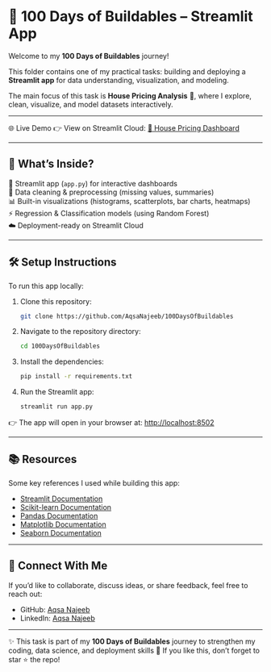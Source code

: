 # 🚀 100 Days of Buildables – Streamlit App

Welcome to my **100 Days of Buildables** journey!  

This folder contains one of my practical tasks: building and deploying a **Streamlit app** for data understanding, visualization, and modeling.  

The main focus of this task is **House Pricing Analysis** 🏡, where I explore, clean, visualize, and model datasets interactively.

---

🌐 Live Demo
👉 View on Streamlit Cloud: [🏡 House Pricing Dashboard](https://100daysofbuildables-cvbrvuzczprk2tc3vjvrtw.streamlit.app/)

---

## 🌟 What’s Inside?

📂 Streamlit app (`app.py`) for interactive dashboards  
🧹 Data cleaning & preprocessing (missing values, summaries)  
📊 Built-in visualizations (histograms, scatterplots, bar charts, heatmaps)  
⚡ Regression & Classification models (using Random Forest)  
☁️ Deployment-ready on Streamlit Cloud  

---

## 🛠 Setup Instructions

To run this app locally:

1. Clone this repository:
   ```sh
   git clone https://github.com/AqsaNajeeb/100DaysOfBuildables

2. Navigate to the repository directory:

   ```sh
   cd 100DaysOfBuildables

3. Install the dependencies:

   ```sh
   pip install -r requirements.txt

4. Run the Streamlit app:

   ```sh
   streamlit run app.py

👉 The app will open in your browser at:
[http://localhost:8502](http://localhost:8502)

---

## 📚 Resources

Some key references I used while building this app:

* [Streamlit Documentation](https://docs.streamlit.io/)
* [Scikit-learn Documentation](https://scikit-learn.org/stable/)
* [Pandas Documentation](https://pandas.pydata.org/)
* [Matplotlib Documentation](https://matplotlib.org/stable/contents.html)
* [Seaborn Documentation](https://seaborn.pydata.org/)

---

## 🤝 Connect With Me

If you’d like to collaborate, discuss ideas, or share feedback, feel free to reach out:

* GitHub: [Aqsa Najeeb](https://github.com/AqsaNajeeb)
* LinkedIn: [Aqsa Najeeb](https://www.linkedin.com/in/aqsa-najeeb/)

---

✨ This task is part of my **100 Days of Buildables** journey to strengthen my coding, data science, and deployment skills 🚀 If you like this, don’t forget to star ⭐ the repo!

